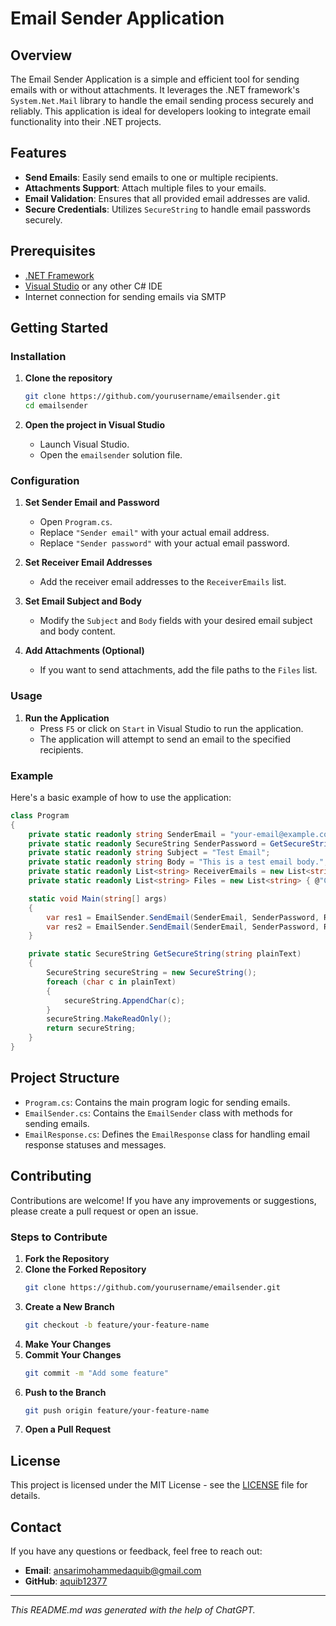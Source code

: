 # Email Sender Application

## Overview

The Email Sender Application is a simple and efficient tool for sending emails with or without attachments. It leverages the .NET framework's `System.Net.Mail` library to handle the email sending process securely and reliably. This application is ideal for developers looking to integrate email functionality into their .NET projects.

## Features

- **Send Emails**: Easily send emails to one or multiple recipients.
- **Attachments Support**: Attach multiple files to your emails.
- **Email Validation**: Ensures that all provided email addresses are valid.
- **Secure Credentials**: Utilizes `SecureString` to handle email passwords securely.

## Prerequisites

- [.NET Framework](https://dotnet.microsoft.com/download/dotnet-framework)
- [Visual Studio](https://visualstudio.microsoft.com/) or any other C# IDE
- Internet connection for sending emails via SMTP

## Getting Started

### Installation

1. **Clone the repository**
    ```sh
    git clone https://github.com/yourusername/emailsender.git
    cd emailsender
    ```

2. **Open the project in Visual Studio**
    - Launch Visual Studio.
    - Open the `emailsender` solution file.

### Configuration

1. **Set Sender Email and Password**
    - Open `Program.cs`.
    - Replace `"Sender email"` with your actual email address.
    - Replace `"Sender password"` with your actual email password.

2. **Set Receiver Email Addresses**
    - Add the receiver email addresses to the `ReceiverEmails` list.

3. **Set Email Subject and Body**
    - Modify the `Subject` and `Body` fields with your desired email subject and body content.

4. **Add Attachments (Optional)**
    - If you want to send attachments, add the file paths to the `Files` list.

### Usage

1. **Run the Application**
    - Press `F5` or click on `Start` in Visual Studio to run the application.
    - The application will attempt to send an email to the specified recipients.

### Example

Here's a basic example of how to use the application:

```csharp
class Program
{
    private static readonly string SenderEmail = "your-email@example.com";
    private static readonly SecureString SenderPassword = GetSecureString("your-email-password");
    private static readonly string Subject = "Test Email";
    private static readonly string Body = "This is a test email body.";
    private static readonly List<string> ReceiverEmails = new List<string> { "receiver1@example.com", "receiver2@example.com" };
    private static readonly List<string> Files = new List<string> { @"C:\path\to\attachment1.pdf", @"C:\path\to\attachment2.docx" };

    static void Main(string[] args)
    {
        var res1 = EmailSender.SendEmail(SenderEmail, SenderPassword, ReceiverEmails, Body, Subject);
        var res2 = EmailSender.SendEmail(SenderEmail, SenderPassword, ReceiverEmails, Body, Subject, Files);
    }

    private static SecureString GetSecureString(string plainText)
    {
        SecureString secureString = new SecureString();
        foreach (char c in plainText)
        {
            secureString.AppendChar(c);
        }
        secureString.MakeReadOnly();
        return secureString;
    }
}
```

## Project Structure

- `Program.cs`: Contains the main program logic for sending emails.
- `EmailSender.cs`: Contains the `EmailSender` class with methods for sending emails.
- `EmailResponse.cs`: Defines the `EmailResponse` class for handling email response statuses and messages.

## Contributing

Contributions are welcome! If you have any improvements or suggestions, please create a pull request or open an issue.

### Steps to Contribute

1. **Fork the Repository**
2. **Clone the Forked Repository**
    ```sh
    git clone https://github.com/yourusername/emailsender.git
    ```
3. **Create a New Branch**
    ```sh
    git checkout -b feature/your-feature-name
    ```
4. **Make Your Changes**
5. **Commit Your Changes**
    ```sh
    git commit -m "Add some feature"
    ```
6. **Push to the Branch**
    ```sh
    git push origin feature/your-feature-name
    ```
7. **Open a Pull Request**

## License

This project is licensed under the MIT License - see the [LICENSE](LICENSE) file for details.

## Contact

If you have any questions or feedback, feel free to reach out:

- **Email**: [ansarimohammedaquib@gmail.com](mailto:ansarimohammedaquib@gmail.com)
- **GitHub**: [aquib12377](https://github.com/aquib12377)

---

*This README.md was generated with the help of ChatGPT.*

